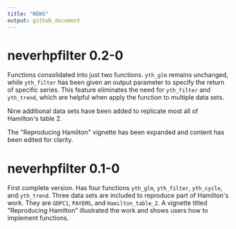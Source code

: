 ```yaml
---
title: "NEWS"
output: github_document
---
```


# neverhpfilter 0.2-0

Functions consolidated into just two functions. `yth_glm` remains unchanged, while
`yth_filter` has been given an output parameter to specify the return of specific series. This feature eliminates the need for `yth_filter` and `yth_trend`, which are helpful when apply the function to multiple data sets.

Nine additional data sets have been added to replicate most all of Hamilton's table 2.

The "Reproducing Hamilton" vignette has been expanded and content has been edited
for clarity.


# neverhpfilter 0.1-0

First complete version. Has four functions `yth_glm`, `yth_filter`, `yth_cycle`, and 
`yth_trend`. Three data sets are included to reproduce part of Hamilton's work.
They are `GDPC1`, `PAYEMS`, and `Hamilton_table_2`. A vignette titled "Reproducing Hamilton" illustrated the work and shows users how to implement functions.

